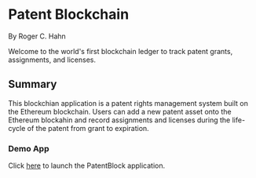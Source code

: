 # Patent Blockchain
By Roger C. Hahn

Welcome to the world's first blockchain ledger to track patent grants, assignments, and licenses.

## Summary

This blockchian application is a patent rights management system built on the Ethereum blockchain. Users can add a new patent asset onto the Ethereum blockahin and record assignments and licenses during the life-cycle of the patent from grant to expiration. 

### Demo App

Click [here](https://rhahn28.github.io/Patent_Blockchain/) to launch the PatentBlock application.

